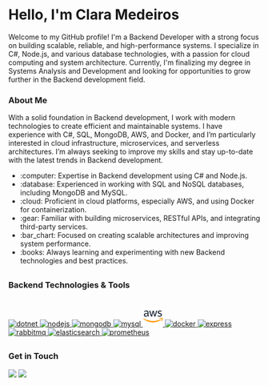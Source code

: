 <h1>Hello, I'm Clara Medeiros</h1>
<p>Welcome to my GitHub profile! I'm a Backend Developer with a strong focus on building scalable, reliable, and high-performance systems. I specialize in C#, Node.js, and various database technologies, with a passion for cloud computing and system architecture. Currently, I'm finalizing my degree in Systems Analysis and Development and looking for opportunities to grow further in the Backend development field.</p>

<h3>About Me</h3>
<p>With a solid foundation in Backend development, I work with modern technologies to create efficient and maintainable systems. I have experience with C#, SQL, MongoDB, AWS, and Docker, and I’m particularly interested in cloud infrastructure, microservices, and serverless architectures. I’m always seeking to improve my skills and stay up-to-date with the latest trends in Backend development.</p>

<ul>
  <li>:computer: Expertise in Backend development using C# and Node.js.</li>
  <li>:database: Experienced in working with SQL and NoSQL databases, including MongoDB and MySQL.</li>
  <li>:cloud: Proficient in cloud platforms, especially AWS, and using Docker for containerization.</li>
  <li>:gear: Familiar with building microservices, RESTful APIs, and integrating third-party services.</li>
  <li>:bar_chart: Focused on creating scalable architectures and improving system performance.</li>
  <li>:books: Always learning and experimenting with new Backend technologies and best practices.</li>
</ul>

##

<h3>Backend Technologies & Tools</h3>
<div style="display: inline_block"><br>
  <a href="https://dotnet.microsoft.com/" target="_blank" rel="noreferrer"> <img src="https://cdn.jsdelivr.net/gh/devicons/devicon/icons/dotnet/dotnet-original.svg" alt="dotnet" width="40" height="40"/> </a> 
  <a href="https://nodejs.org/en/" target="_blank" rel="noreferrer"> <img src="https://cdn.jsdelivr.net/gh/devicons/devicon/icons/nodejs/nodejs-original.svg" alt="nodejs" width="40" height="40"/> </a>
  <a href="https://www.mongodb.com/" target="_blank" rel="noreferrer"> <img src="https://cdn.jsdelivr.net/gh/devicons/devicon/icons/mongodb/mongodb-original.svg" alt="mongodb" width="40" height="40"/> </a> 
  <a href="https://www.mysql.com/" target="_blank" rel="noreferrer"> <img src="https://cdn.jsdelivr.net/gh/devicons/devicon/icons/mysql/mysql-original.svg" alt="mysql" width="40" height="40"/> </a> 
  <a href="https://aws.amazon.com/" target="_blank" rel="noreferrer"> <img src="https://raw.githubusercontent.com/devicons/devicon/master/icons/amazonwebservices/amazonwebservices-original-wordmark.svg" alt="aws" width="40" height="40"/> </a>
  <a href="https://www.docker.com/" target="_blank" rel="noreferrer"> <img src="https://cdn.jsdelivr.net/gh/devicons/devicon/icons/docker/docker-original.svg" alt="docker" width="40" height="40"/> </a>
  <a href="https://expressjs.com/" target="_blank" rel="noreferrer"> <img src="https://cdn.jsdelivr.net/gh/devicons/devicon/icons/express/express-original.svg" alt="express" width="40" height="40"/> </a>
  <a href="https://www.rabbitmq.com/" target="_blank" rel="noreferrer"> <img src="https://cdn.jsdelivr.net/gh/devicons/devicon/icons/rabbitmq/rabbitmq-original.svg" alt="rabbitmq" width="40" height="40"/> </a>
  <a href="https://www.elastic.co/" target="_blank" rel="noreferrer"> <img src="https://cdn.jsdelivr.net/gh/devicons/devicon/icons/elasticsearch/elasticsearch-original.svg" alt="elasticsearch" width="40" height="40"/> </a>
  <a href="https://prometheus.io/" target="_blank" rel="noreferrer"> <img src="https://cdn.jsdelivr.net/gh/devicons/devicon/icons/prometheus/prometheus-original.svg" alt="prometheus" width="40" height="40"/> </a>
</div>

##

<h3>Get in Touch</h3>
<div> 
  <a href = "mailto:claramedeirospl@gmail.com"><img src="https://img.shields.io/badge/-Gmail-%23333?style=for-the-badge&logo=gmail&logoColor=white" target="_blank"></a>
  <a href="https://www.linkedin.com/in/maria-clara-medeiros/" target="_blank"><img src="https://img.shields.io/badge/-LinkedIn-%230077B5?style=for-the-badge&logo=linkedin&logoColor=white" target="_blank"></a>
</div>
